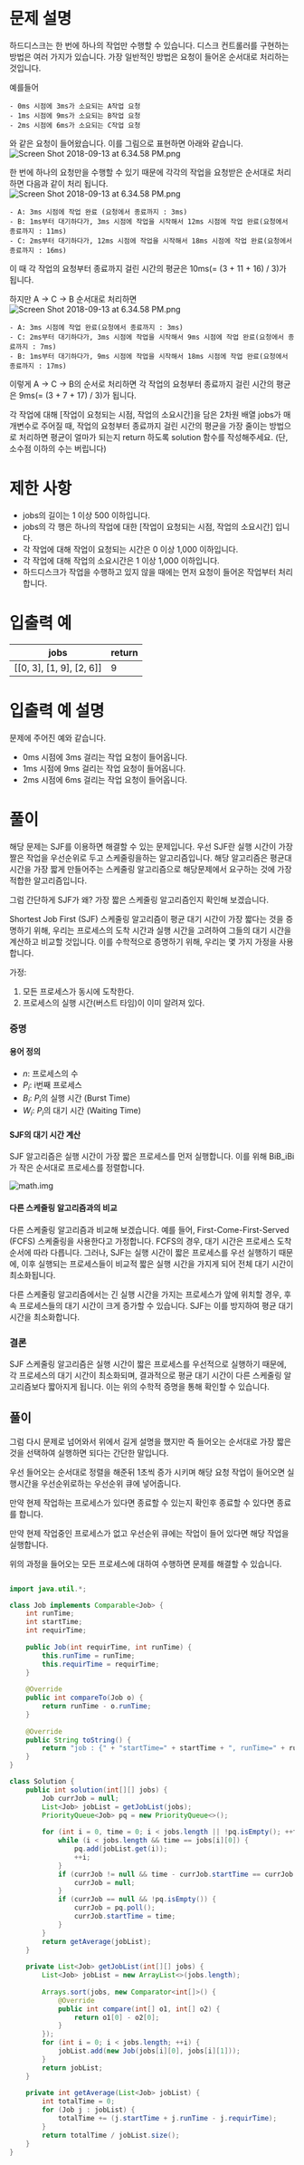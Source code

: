 # 문제 설명

하드디스크는 한 번에 하나의 작업만 수행할 수 있습니다. 디스크 컨트롤러를 구현하는 방법은 여러 가지가 있습니다. 가장 일반적인 방법은 요청이 들어온 순서대로 처리하는 것입니다.

예를들어

```
- 0ms 시점에 3ms가 소요되는 A작업 요청
- 1ms 시점에 9ms가 소요되는 B작업 요청
- 2ms 시점에 6ms가 소요되는 C작업 요청
```

와 같은 요청이 들어왔습니다. 이를 그림으로 표현하면 아래와 같습니다.  
![Screen Shot 2018-09-13 at 6.34.58 PM.png](./img/디스크_컨트롤러_img1.png)

한 번에 하나의 요청만을 수행할 수 있기 때문에 각각의 작업을 요청받은 순서대로 처리하면 다음과 같이 처리 됩니다.  
![Screen Shot 2018-09-13 at 6.34.58 PM.png](./img/디스크_컨트롤러_img2.png)

```
- A: 3ms 시점에 작업 완료 (요청에서 종료까지 : 3ms)
- B: 1ms부터 대기하다가, 3ms 시점에 작업을 시작해서 12ms 시점에 작업 완료(요청에서 종료까지 : 11ms)
- C: 2ms부터 대기하다가, 12ms 시점에 작업을 시작해서 18ms 시점에 작업 완료(요청에서 종료까지 : 16ms)
```

이 때 각 작업의 요청부터 종료까지 걸린 시간의 평균은 10ms(= (3 + 11 + 16) / 3)가 됩니다.

하지만 A → C → B 순서대로 처리하면  
![Screen Shot 2018-09-13 at 6.34.58 PM.png](./img/디스크_컨트롤러_img3.png)

```
- A: 3ms 시점에 작업 완료(요청에서 종료까지 : 3ms)
- C: 2ms부터 대기하다가, 3ms 시점에 작업을 시작해서 9ms 시점에 작업 완료(요청에서 종료까지 : 7ms)
- B: 1ms부터 대기하다가, 9ms 시점에 작업을 시작해서 18ms 시점에 작업 완료(요청에서 종료까지 : 17ms)
```

이렇게 A → C → B의 순서로 처리하면 각 작업의 요청부터 종료까지 걸린 시간의 평균은 9ms(= (3 + 7 + 17) / 3)가 됩니다.

각 작업에 대해 [작업이 요청되는 시점, 작업의 소요시간]을 담은 2차원 배열 jobs가 매개변수로 주어질 때, 작업의 요청부터 종료까지 걸린 시간의 평균을 가장 줄이는 방법으로 처리하면 평균이 얼마가 되는지 return 하도록 solution 함수를 작성해주세요. (단, 소수점 이하의 수는 버립니다)

# 제한 사항

- jobs의 길이는 1 이상 500 이하입니다.
- jobs의 각 행은 하나의 작업에 대한 [작업이 요청되는 시점, 작업의 소요시간] 입니다.
- 각 작업에 대해 작업이 요청되는 시간은 0 이상 1,000 이하입니다.
- 각 작업에 대해 작업의 소요시간은 1 이상 1,000 이하입니다.
- 하드디스크가 작업을 수행하고 있지 않을 때에는 먼저 요청이 들어온 작업부터 처리합니다.

# 입출력 예

| jobs                     | return |
| ------------------------ | ------ |
| [[0, 3], [1, 9], [2, 6]] | 9      |

# 입출력 예 설명

문제에 주어진 예와 같습니다.

- 0ms 시점에 3ms 걸리는 작업 요청이 들어옵니다.
- 1ms 시점에 9ms 걸리는 작업 요청이 들어옵니다.
- 2ms 시점에 6ms 걸리는 작업 요청이 들어옵니다.

# 풀이

 해당 문제는 SJF를 이용하면 해결할 수 있는 문제입니다.
우선 SJF란 실행 시간이 가장 짤은 작업을 우선순위로 두고 스케줄링을하는 알고리즘입니다.
해당 알고리즘은 평균대시간을 가장 짧게 만들어주는 스케줄링 알고리즘으로 해당문제에서 요구하는 것에 가장 적합한 알고리즘입니다.

그럼 간단하게 SJF가 왜? 가장 짧은 스케줄링 알고리즘인지 확인해 보겠습니다.

Shortest Job First (SJF) 스케줄링 알고리즘이 평균 대기 시간이 가장 짧다는 것을 증명하기 위해, 우리는 프로세스의 도착 시간과 실행 시간을 고려하여 그들의 대기 시간을 계산하고 비교할 것입니다. 이를 수학적으로 증명하기 위해, 우리는 몇 가지 가정을 사용합니다.

가정:

1. 모든 프로세스가 동시에 도착한다.
2. 프로세스의 실행 시간(버스트 타임)이 이미 알려져 있다.

### 증명

#### 용어 정의

- $n$: 프로세스의 수
- $P_i$​: i번째 프로세스
- $B_i$​: $P_i$​의 실행 시간 (Burst Time)
- $W_i$​: $P_i$​의 대기 시간 (Waiting Time)

#### SJF의 대기 시간 계산

SJF 알고리즘은 실행 시간이 가장 짧은 프로세스를 먼저 실행합니다. 이를 위해 BiB_iBi​가 작은 순서대로 프로세스를 정렬합니다.

![math.img](./img/디스크_컨트롤러_img4.png)

#### 다른 스케줄링 알고리즘과의 비교

다른 스케줄링 알고리즘과 비교해 보겠습니다. 예를 들어, First-Come-First-Served (FCFS) 스케줄링을 사용한다고 가정합니다. FCFS의 경우, 대기 시간은 프로세스 도착 순서에 따라 다릅니다. 그러나, SJF는 실행 시간이 짧은 프로세스를 우선 실행하기 때문에, 이후 실행되는 프로세스들이 비교적 짧은 실행 시간을 가지게 되어 전체 대기 시간이 최소화됩니다.

다른 스케줄링 알고리즘에서는 긴 실행 시간을 가지는 프로세스가 앞에 위치할 경우, 후속 프로세스들의 대기 시간이 크게 증가할 수 있습니다. SJF는 이를 방지하여 평균 대기 시간을 최소화합니다.

### 결론

SJF 스케줄링 알고리즘은 실행 시간이 짧은 프로세스를 우선적으로 실행하기 때문에, 각 프로세스의 대기 시간이 최소화되며, 결과적으로 평균 대기 시간이 다른 스케줄링 알고리즘보다 짧아지게 됩니다. 이는 위의 수학적 증명을 통해 확인할 수 있습니다.

## 풀이

 그럼 다시 문제로 넘어와서 위에서 길게 설명을 했지만 즉 들어오는 순서대로 가장 짧은 것을 선택하여 실행하면 되다는 간단한 말입니다.

우선 들어오는 순서대로 정렬을 해준뒤 1초씩 증가 시키며 해당 요청 작업이 들어오면 실행시간을 우선순위로하는 우선순위 큐에 넣어줍니다.

만약 현제 작업하는 프로세스가 있다면 종료할 수 있는지 확인후 종료할 수 있다면 종료를 합니다.

만약 현제 작업중인 프로세스가 없고 우선순위 큐에는 작업이 들어 있다면 해당 작업을 실행합니다.

위의 과정을 들어오는 모든 프로세스에 대하여 수행하면 문제를 해결할 수 있습니다.

``` java

import java.util.*;

class Job implements Comparable<Job> {
    int runTime;
    int startTime;
    int requirTime;
    
    public Job(int requirTime, int runTime) {
        this.runTime = runTime;
        this.requirTime = requirTime;
    }
    
    @Override
    public int compareTo(Job o) {
        return runTime - o.runTime;
    }
    
    @Override
    public String toString() {
        return "job : {" + "startTime=" + startTime + ", runTime=" + runTime + ", requirTime=" + requirTime + "}";
    }
}

class Solution {
    public int solution(int[][] jobs) {
        Job currJob = null;
        List<Job> jobList = getJobList(jobs);
        PriorityQueue<Job> pq = new PriorityQueue<>();
        
        for (int i = 0, time = 0; i < jobs.length || !pq.isEmpty(); ++time) {
            while (i < jobs.length && time == jobs[i][0]) {
                pq.add(jobList.get(i));
                ++i;
            }
            if (currJob != null && time - currJob.startTime == currJob.runTime) {
                currJob = null;
            }
            if (currJob == null && !pq.isEmpty()) {
                currJob = pq.poll();
                currJob.startTime = time;
            }
        }
        return getAverage(jobList);
    }
    
    private List<Job> getJobList(int[][] jobs) {
        List<Job> jobList = new ArrayList<>(jobs.length);
        
        Arrays.sort(jobs, new Comparator<int[]>() {
            @Override
            public int compare(int[] o1, int[] o2) {
                return o1[0] - o2[0];
            }
        });
        for (int i = 0; i < jobs.length; ++i) {
            jobList.add(new Job(jobs[i][0], jobs[i][1]));
        }
        return jobList;
    }
    
    private int getAverage(List<Job> jobList) {
        int totalTime = 0;
        for (Job j : jobList) {
            totalTime += (j.startTime + j.runTime - j.requirTime);
        }
        return totalTime / jobList.size();
    }
}

```